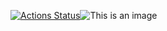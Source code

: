 [![Actions Status](https://github.com/YAV88/python-project-49/workflows/hexlet-check/badge.svg)](https://github.com/YAV88/hexlet_pytest/actions)![This is an image](https://i.pinimg.com/564x/5a/f2/88/5af288245c3f41f22a5da31d9871aa5a--russia-cartoons.jpg)
